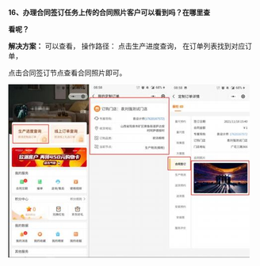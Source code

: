 <a name="bookmark17"></a>**16、办理合同签订任务上传的合同照片客户可以看到吗？在哪里查**

**看呢？**

**解决方案：** 可以查看， 操作路径： 点击生产进度查询， 在订单列表找到对应订单，

点击合同签订节点查看合同照片即可。

![](Aspose.Words.d13afc66-bf8f-4579-9e50-c7bf849a86c5.018.jpeg)


